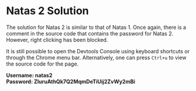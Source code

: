 # Natas 2 Solution

The solution for Natas 2 is similar to that of Natas 1. Once again, there is a comment in the source code that contains the password for Natas 2. However, right clicking has been blocked.

It is still possible to open the Devtools Console using keyboard shortcuts or through the Chrome menu bar. Alternatively, one can press `Ctrl+u` to view the source code for the page.

**Username: natas2**  
**Password: ZluruAthQk7Q2MqmDeTiUij2ZvWy2mBi**
